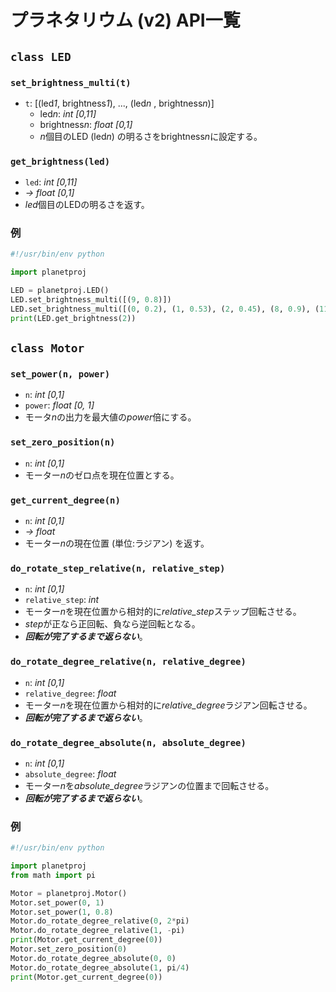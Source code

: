 # プラネタリウム (v2) API一覧

## `class LED`

### `set_brightness_multi(t)`
- `t`: [(led*1*, brightness*1*), ..., (led*n* , brightness*n*)]
    - led*n*: *int* *[0,11]*
    - brightness*n*: *float* *[0,1]*
    - *n*個目のLED (led*n*) の明るさをbrightness*n*に設定する。

### `get_brightness(led)`
- `led`: *int* *[0,11]*
- *->* *float* *[0,1]*
- *led*個目のLEDの明るさを返す。

### 例

```python
#!/usr/bin/env python

import planetproj

LED = planetproj.LED()
LED.set_brightness_multi([(9, 0.8)])
LED.set_brightness_multi([(0, 0.2), (1, 0.53), (2, 0.45), (8, 0.9), (11, 1)])
print(LED.get_brightness(2))
```


## `class Motor`

### `set_power(n, power)`
- `n`: *int* *[0,1]*
- `power`: *float* *[0, 1]*
- モータ*n*の出力を最大値の*power*倍にする。

### `set_zero_position(n)`
- `n`: *int* *[0,1]*
- モーター*n*のゼロ点を現在位置とする。

### `get_current_degree(n)`
- `n`: *int* *[0,1]*
- *->* *float*
- モーター*n*の現在位置 (単位:ラジアン) を返す。

### `do_rotate_step_relative(n, relative_step)`
- `n`: *int* *[0,1]*
- `relative_step`: *int*
- モーター*n*を現在位置から相対的に*relative_step*ステップ回転させる。
- *step*が正なら正回転、負なら逆回転となる。
- _**回転が完了するまで返らない**_。

### `do_rotate_degree_relative(n, relative_degree)`
- `n`: *int* *[0,1]*
- `relative_degree`: *float*
- モーター*n*を現在位置から相対的に*relative_degree*ラジアン回転させる。
- _**回転が完了するまで返らない**_。

### `do_rotate_degree_absolute(n, absolute_degree)`
- `n`: *int* *[0,1]*
- `absolute_degree`: *float*
- モーター*n*を*absolute_degree*ラジアンの位置まで回転させる。
- _**回転が完了するまで返らない**_。

### 例

```python
#!/usr/bin/env python

import planetproj
from math import pi

Motor = planetproj.Motor()
Motor.set_power(0, 1)
Motor.set_power(1, 0.8)
Motor.do_rotate_degree_relative(0, 2*pi)
Motor.do_rotate_degree_relative(1, -pi)
print(Motor.get_current_degree(0))
Motor.set_zero_position(0)
Motor.do_rotate_degree_absolute(0, 0)
Motor.do_rotate_degree_absolute(1, pi/4)
print(Motor.get_current_degree(0))
```
